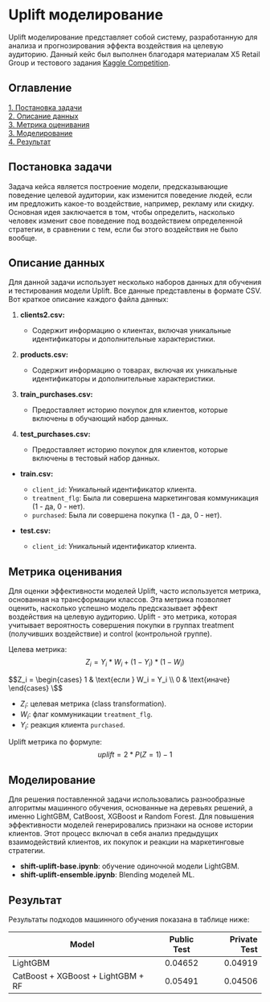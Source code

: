 # Uplift моделирование

Uplift моделирование представляет собой систему, разработанную для анализа и прогнозирования эффекта воздействия на целевую аудиторию. Данный кейс был выполнен благодаря материалам X5 Retail Group и тестового задания [Kaggle Competition](https://www.kaggle.com/competitions/uplift-shift-23/overview). 

## Оглавление
[1. Постановка задачи](https://github.com/Vlad15lav/uplift-model#постановка-задачи)  
[2. Описание данных](https://github.com/Vlad15lav/uplift-model#описание-данных)  
[3. Метрика оценивания](https://github.com/Vlad15lav/uplift-model#метрика-оценивания)  
[3. Моделирование](https://github.com/Vlad15lav/uplift-model#моделирование)  
[4. Результат](https://github.com/Vlad15lav/uplift-model#результат)  

## Постановка задачи
Задача кейса является построение модели, предсказывающие поведение целевой аудитории, как изменится поведение людей, если им предложить какое-то воздействие, например, рекламу или скидку. Основная идея заключается в том, чтобы определить, насколько человек изменит свое поведение под воздействием определенной стратегии, в сравнении с тем, если бы этого воздействия не было вообще.

## Описание данных
Для данной задачи использует несколько наборов данных для обучения и тестирования модели Uplift. Все данные представлены в формате CSV. Вот краткое описание каждого файла данных:

1. **clients2.csv:**
   - Содержит информацию о клиентах, включая уникальные идентификаторы и дополнительные характеристики.

2. **products.csv:**
   - Содержит информацию о товарах, включая их уникальные идентификаторы и дополнительные характеристики.

3. **train_purchases.csv:**
   - Предоставляет историю покупок для клиентов, которые включены в обучающий набор данных.

4. **test_purchases.csv:**
   - Предоставляет историю покупок для клиентов, которые включены в тестовый набор данных.

- **train.csv:**
  - `client_id`: Уникальный идентификатор клиента.
  - `treatment_flg`: Была ли совершена маркетинговая коммуникация (1 - да, 0 - нет).
  - `purchased`: Была ли совершена покупка (1 - да, 0 - нет).

- **test.csv:**
  - `client_id`: Уникальный идентификатор клиента.

## Метрика оценивания
Для оценки эффективности моделей Uplift, часто используется метрика, основанная на трансформации классов. Эта метрика позволяет оценить, насколько успешно модель предсказывает эффект воздействия на целевую аудиторию. 
Uplift - это метрика, которая учитывает вероятность совершения покупки в группах treatment (получивших воздействие) и control (контрольной группе).

Целева метрика:  
$$Z_i=Y_i*W_i+(1 - Y_i) * (1 - W_i)$$

$$Z_i = \begin{cases} 
1 & \text{если } W_i = Y_i \\
0 & \text{иначе}
\end{cases}
\$$

- $Z_i$: целевая метрика (class transformation).
- $W_i$: флаг коммуникации `treatment_flg`.
- $Y_i$: реакция клиента `purchased`.

Uplift метрика по формуле:
$$uplift = 2 * P(Z = 1) - 1$$

## Моделирование
Для решения поставленной задачи использовались разнообразные алгоритмы машинного обучения, основанные на деревьях решений, а именно LightGBM, CatBoost, XGBoost и Random Forest.
Для повышения эффективности моделей генерировались признаки на основе истории клиентов. Этот процесс включал в себя анализ предыдущих взаимодействий клиентов, их покупок и реакции на маркетинговые стратегии. 

- **shift-uplift-base.ipynb**: обучение одиночной модели LightGBM.
- **shift-uplift-ensemble.ipynb**: Blending моделей ML.

## Результат
Результаты подходов машинного обучения показана в таблице ниже:

| Model       | Public Test                | Private Test |
| ------------- |:------------------:| -----:|
| LightGBM     | 0.04652    | 0.04919 |
| CatBoost + XGBoost + LightGBM + RF     | 0.05491 |   0.04506 |
